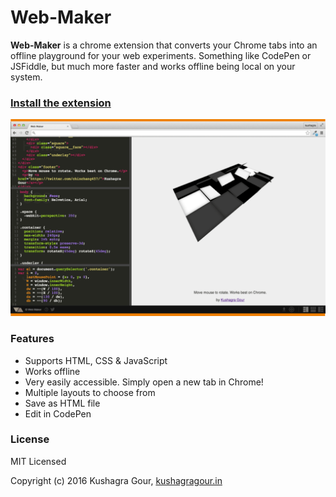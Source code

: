 Web-Maker
======

**Web-Maker** is a chrome extension that converts your Chrome tabs into an offline playground for your web experiments. Something like CodePen or JSFiddle, but much more faster and works offline being local on your system.

### [Install the extension](https://chrome.google.com/webstore/detail/web-maker/lkfkkhfhhdkiemehlpkgjeojomhpccnh)

![Screenshot](/screenshots/ss3.png)

### Features

* Supports HTML, CSS & JavaScript
* Works offline
* Very easily accessible. Simply open a new tab in Chrome!
* Multiple layouts to choose from
* Save as HTML file
* Edit in CodePen

### License

MIT Licensed

Copyright (c) 2016 Kushagra Gour, [kushagragour.in](https://kushagragour.in)
